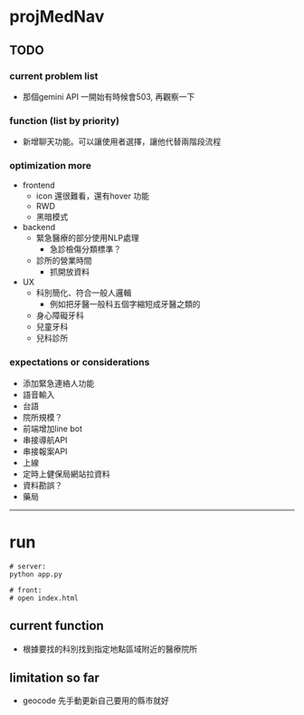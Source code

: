 # projMedNav
## TODO
### current problem list
- 那個gemini API 一開始有時候會503, 再觀察一下

### function (list by priority)
- 新增聊天功能。可以讓使用者選擇，讓他代替兩階段流程

### optimization more 
- frontend
  - icon 還很難看，還有hover 功能
  - RWD
  - 黑暗模式
- backend
  - 緊急醫療的部分使用NLP處理
    - 急診檢傷分類標準？
  - 診所的營業時間
      - 抓開放資料
- UX
  - 科別簡化、符合一般人邏輯
    - 例如把牙醫一般科五個字縮短成牙醫之類的
  - 身心障礙牙科
  - 兒童牙科
  - 兒科診所


### expectations or considerations
- 添加緊急連絡人功能
- 語音輸入
- 台語
- 院所規模？
- 前端增加line bot
- 串接導航API
- 串接報案API
- 上線
- 定時上健保局網站拉資料
- 資料勘誤？
- 藥局
  
---
# run
```
# server:
python app.py

# front:
# open index.html
```
## current function
- 根據要找的科別找到指定地點區域附近的醫療院所
## limitation so far
- geocode 先手動更新自己要用的縣市就好